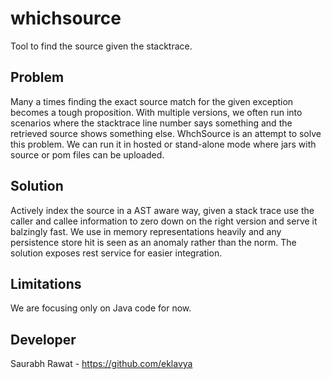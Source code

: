 whichsource
===========

Tool to find the source given the stacktrace.

## Problem  
Many a times finding the exact source match for the given exception becomes a tough proposition. With multiple versions, we often run into scenarios where the stacktrace line number says something and the retrieved source shows something else. WhchSource is an attempt to solve this problem. We can run it in hosted or stand-alone mode where jars with source or pom files can be uploaded.

## Solution  
Actively index the source in a AST aware way, given a stack trace use the caller and callee information to zero down on the right version and serve it balzingly fast. We use in memory representations heavily and any persistence store hit is seen as an anomaly rather than the norm. The solution exposes rest service for easier integration.

## Limitations  
We are focusing only on Java code for now.

## Developer
Saurabh Rawat  -  https://github.com/eklavya

